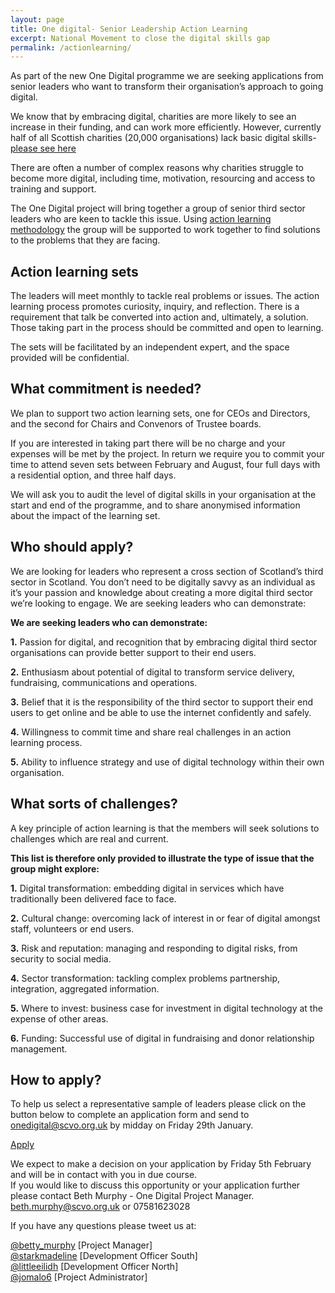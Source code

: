 ```yaml
---
layout: page
title: One digital- Senior Leadership Action Learning 
excerpt: National Movement to close the digital skills gap
permalink: /actionlearning/
---
```


As part of the new One Digital programme we are seeking applications from senior leaders who want to transform their organisation’s approach to going digital.  


We know that by embracing digital, charities are more likely to see an increase in their funding, and can work more efficiently. However, currently half of all Scottish charities (20,000 organisations) lack basic digital skills- [please see here](http://digital.scvo.org.uk/about/annual-report-2015/)

There are often a number of complex reasons why charities struggle to become more digital, including time, motivation, resourcing and access to training and support.  


The One Digital project will bring together a group of senior third sector leaders who are keen to tackle this issue. Using [action learning methodology](https://en.wikipedia.org/wiki/Action_learning/) the group will be supported to work together to find solutions to the problems that they are facing.

## Action learning sets

The leaders will meet monthly to tackle real problems or issues. The action learning process promotes curiosity, inquiry, and reflection. There is a requirement that talk be converted into action and, ultimately, a solution. Those taking part in the process should be committed and open to learning. 

The sets will be facilitated by an independent expert, and the space provided will be confidential.  

## What commitment is needed? 

We plan to support two action learning sets, one for CEOs and Directors, and the second for Chairs and Convenors of Trustee boards.  

If you are interested in taking part there will be no charge and your expenses will be met by the project. In return we require you to commit your time to attend seven sets between February and August, four full days with a residential option, and three half days. 

We will ask you to audit the level of digital skills in your organisation at the start and end of the programme, and to share anonymised information about the impact of the learning set. 

## Who should apply? 

We are looking for leaders who represent a cross section of Scotland’s third sector in Scotland. You don’t need to be digitally savvy as an individual as it’s your passion and knowledge about creating a more digital third sector we’re looking to engage. We are seeking leaders who can demonstrate: 

<div class="panel panel-default">

  <div class="panel-heading"><strong>We are seeking leaders who can demonstrate:</strong></div>

  <div class="list-group">
    <span class="list-group-item">
      <p class="list-group-item-text"><strong>1.</strong> Passion for digital, and recognition that by embracing digital third sector organisations can provide better support to their end users.</p>
    </span>
    <span class="list-group-item">
      <p class="list-group-item-text"><strong>2.</strong> Enthusiasm about potential of digital to transform service delivery, fundraising, communications and operations.</p>
    </span>
    <span class="list-group-item">
      <p class="list-group-item-text"><strong>3.</strong> Belief that it is the responsibility of the third sector to support their end users to get online and be able to use the internet confidently and safely.</p>
    </span>
    <span class="list-group-item">
      <p class="list-group-item-text"><strong>4.</strong> Willingness to commit time and share real challenges in an action learning process.</p>
    </span>
    <span class="list-group-item">
      <p class="list-group-item-text"><strong>5.</strong> Ability to influence strategy and use of digital technology within their own organisation.</p>
    </span>
  </div>

</div>

## What sorts of challenges? 

A key principle of action learning is that the members will seek solutions to challenges which are real and current.

<div class="panel panel-default">

  <div class="panel-heading"><strong>This list is therefore only provided to illustrate the type of issue that the group might explore:</strong></div>

  <div class="list-group">
    <span class="list-group-item">
      <p class="list-group-item-text"><strong>1.</strong> Digital transformation: embedding digital in services which have traditionally been delivered face to face.</p>
    </span>
    <span class="list-group-item">
      <p class="list-group-item-text"><strong>2.</strong> Cultural change: overcoming lack of interest in or fear of digital amongst staff, volunteers or end users.</p>
    </span>
    <span class="list-group-item">
      <p class="list-group-item-text"><strong>3.</strong> Risk and reputation: managing and responding to digital risks, from security to social media.</p>
    </span>
    <span class="list-group-item">
      <p class="list-group-item-text"><strong>4.</strong> Sector transformation: tackling complex problems partnership, integration, aggregated information.</p>
    </span>
    <span class="list-group-item">
      <p class="list-group-item-text"><strong>5.</strong> Where to invest: business case for investment in digital technology at the expense of other areas.</p>
    </span>
    <span class="list-group-item">
      <p class="list-group-item-text"><strong>6.</strong> Funding: Successful use of digital in fundraising and donor relationship management.</p>
    </span>
  </div>

</div>

## How to apply? 

To help us select a representative sample of leaders please click on the button below to complete an application form and send to [onedigital@scvo.org.uk](mailto:onedigital@scvo.org.uk) by midday on Friday 29th January. 

<a class="btn btn-primary btn-lg" href="/files/als.doc">Apply</a> 

We expect to make a decision on your application by Friday 5th February and will be in contact with you in due course.  
If you would like to discuss this opportunity or your application further please contact Beth Murphy - One Digital Project Manager. [beth.murphy@scvo.org.uk](mailto:beth.murphy@scvo.org.uk) or 07581623028

If you have any questions please tweet us at: 
 
[@betty_murphy](https://twitter.com/Betty_Murphy) [Project Manager]  
[@starkmadeline](https://twitter.com/StarkMadelaine) [Development Officer South]   
[@littleeilidh](https://twitter.com/LittleEilidh) [Development Officer North]  
[@jomalo6](https://twitter.com/jomalo6) [Project Administrator]
